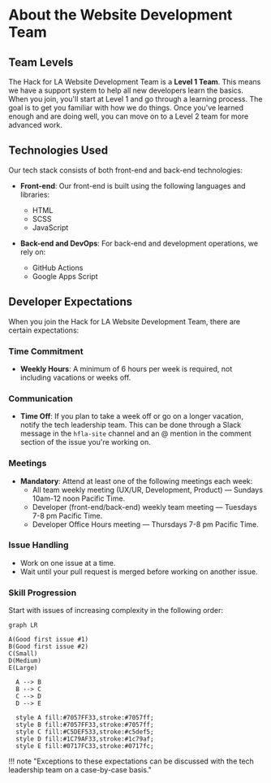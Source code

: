 # About the Website Development Team

## Team Levels

The Hack for LA Website Development Team is a **Level 1 Team**. This means we have a support system to help all new developers learn the basics. When you join, you'll start at Level 1 and go through a learning process. The goal is to get you familiar with how we do things. Once you've learned enough and are doing well, you can move on to a Level 2 team for more advanced work.

## Technologies Used

Our tech stack consists of both front-end and back-end technologies:

- **Front-end**: Our front-end is built using the following languages and libraries:
    - HTML
    - SCSS
    - JavaScript
  
- **Back-end and DevOps**: For back-end and development operations, we rely on:
    - GitHub Actions
    - Google Apps Script

## Developer Expectations

When you join the Hack for LA Website Development Team, there are certain expectations:

### Time Commitment

- **Weekly Hours**: A minimum of 6 hours per week is required, not including vacations or weeks off.

### Communication

- **Time Off**: If you plan to take a week off or go on a longer vacation, notify the tech leadership team. This can be done through a Slack message in the `hfla-site` channel and an @ mention in the comment section of the issue you're working on.

### Meetings

- **Mandatory**: Attend at least one of the following meetings each week:
    - All team weekly meeting (UX/UR, Development, Product) — Sundays 10am-12 noon Pacific Time.
    - Developer (front-end/back-end) weekly team meeting — Tuesdays 7-8 pm Pacific Time.
    - Developer Office Hours meeting — Thursdays 7-8 pm Pacific Time.

### Issue Handling

- Work on one issue at a time.
- Wait until your pull request is merged before working on another issue.

### Skill Progression

Start with issues of increasing complexity in the following order:

```mermaid
graph LR

A(Good first issue #1)
B(Good first issue #2)
C(Small)
D(Medium)
E(Large)

  A --> B
  B --> C
  C --> D
  D --> E

  style A fill:#7057FF33,stroke:#7057ff;
  style B fill:#7057FF33,stroke:#7057ff;
  style C fill:#C5DEF533,stroke:#c5def5;
  style D fill:#1C79AF33,stroke:#1c79af;
  style E fill:#0717FC33,stroke:#0717fc;

```

!!! note "Exceptions to these expectations can be discussed with the tech leadership team on a case-by-case basis."
